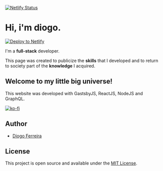 [![Netlify Status](https://api.netlify.com/api/v1/badges/01a2e2de-d57d-4d89-8322-95685000e60f/deploy-status)](https://app.netlify.com/sites/diogodeveloper/deploys/)

# Hi, i'm diogo.

[![Deploy to Netlify](https://www.netlify.com/img/deploy/button.svg)](https://diogodeveloper.netlify.com?repository=https://github.com/ArikBartzadok/my-portfolio/) 

I'm a **full-stack** developer.

This page was created to publicize the **skills** that I developed and to return to society part of the **knowledge** I acquired.

## Welcome to my little big universe!

This website was developed with GastsbyJS, ReactJS, NodeJS and GraphQL.

[![ko-fi](https://www.ko-fi.com/img/githubbutton_sm.svg)](https://ko-fi.com/C0C81IJH6)

## Author

- [Diogo Ferreira](https://diogodeveloper.netlify.com/)

## License

This project is open source and available under the [MIT License](LICENSE).